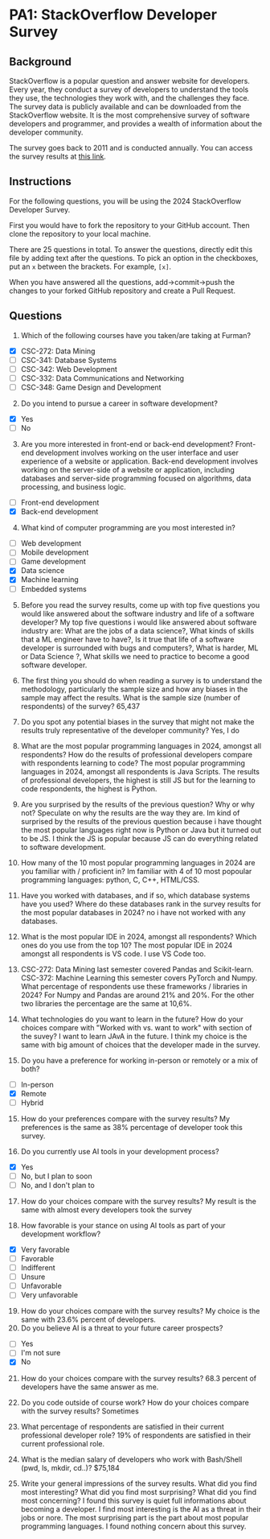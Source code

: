 
# PA1: StackOverflow Developer Survey

## Background

StackOverflow is a popular question and answer website for developers. Every year, they conduct a survey of developers to understand the tools they use, the technologies they work with, and the challenges they face. The survey data is publicly available and can be downloaded from the StackOverflow website. It is the most comprehensive survey of software developers and programmer, and provides a wealth of information about the developer community. 

The survey goes back to 2011 and is conducted annually. You can access the survey results at [this link](https://survey.stackoverflow.co/). 

## Instructions 

For the following questions, you will be using the 2024 StackOverflow Developer Survey. 

First you would have to fork the repository to your GitHub account. Then clone the repository to your local machine.

There are 25 questions in total. To answer the questions, directly edit this file by adding text after the questions. To pick an option in the checkboxes, put an `x` between the brackets. For example, `[x]`. 

When you have answered all the questions, add->commit->push the changes to your forked GitHub repository and create a Pull Request. 

## Questions

1. Which of the following courses have you taken/are taking at Furman? 

- [x] CSC-272: Data Mining
- [ ] CSC-341: Database Systems
- [ ] CSC-342: Web Development
- [ ] CSC-332: Data Communications and Networking
- [ ] CSC-348: Game Design and Development

2. Do you intend to pursue a career in software development?

- [x] Yes
- [ ] No

3. Are you more interested in front-end or back-end development? Front-end development involves working on the user interface and user experience of a website or application. Back-end development involves working on the server-side of a website or application, including databases and server-side programming focused on algorithms, data processing, and business logic.

- [ ] Front-end development
- [x] Back-end development

4. What kind of computer programming are you most interested in?

- [ ] Web development
- [ ] Mobile development
- [ ] Game development
- [x] Data science
- [x] Machine learning
- [ ] Embedded systems 

5. Before you read the survey results, come up with top five questions you would like answered about the software industry and life of a software developer?
	My top five questions i would like answered about software industry are: What are the jobs of a data science?, What kinds of skills that a ML engineer have to have?,
	Is it true that life of a software developer is surrounded with bugs and computers?, What is harder, ML or Data Science ?, What skills we need to practice to become a
	good software developer. 

6. The first thing you should do when reading a survey is to understand the methodology, particularly the sample size and how any biases in the sample may affect the results. What is the sample size (number of respondents) of the survey? 
	65,437

7. Do you spot any potential biases in the survey that might not make the results truly representative of the developer community? Yes, I do

8. What are the most popular programming languages in 2024, amongst all respondents? How do the results of professional developers compare with respondents learning to code?
	The most popular programming languages in 2024, amongst all respondents is Java Scripts. The results of professional developers, the highest is still JS but for the learning to code respondents, the highest is Python. 

9. Are you surprised by the results of the previous question? Why or why not? Speculate on why the results are the way they are.
	Im kind of surprised by the results of the previous question because i have thought the most popular languages right now is Python or Java but it turned out to be JS. I think the JS is popular because JS can do everything related to software development. 

10. How many of the 10 most popular programming languages in 2024 are you familiar with / proficient in?
	Im familiar with 4 of 10 most popoular programming languages: python, C, C++, HTML/CSS.

11. Have you worked with databases, and if so, which database systems have you used? Where do these databases rank in the survey results for the most popular databases in 2024?
	no i have not worked with any databases.

12. What is the most popular IDE in 2024, amongst all respondents? Which ones do you use from the top 10?
	The most popular IDE in 2024 amongst all respondents is VS code. I use VS Code too.

13. CSC-272: Data Mining last semester covered Pandas and Scikit-learn. CSC-372: Machine Learning this semester covers PyTorch and Numpy. What percentage of respondents use these frameworks / libraries in 2024? For Numpy and Pandas are around 21% and 20%. For the other two libraries the percentage are the same at 10,6%.

14. What technologies do you want to learn in the future? How do your choices compare with "Worked with vs. want to work" with section of the suvey? 
	I want to learn JAvA in the future. I think my choice is the same with big amount of choices that the developer made in the survey.

15. Do you have a preference for working in-person or remotely or a mix of both? 

- [ ] In-person
- [x] Remote
- [ ] Hybrid

15. How do your preferences compare with the survey results?
	My preferences is the same as 38% percentage of developer took this survey.

16. Do you currently use AI tools in your development process? 

- [x] Yes
- [ ] No, but I plan to soon 
- [ ] No, and I don't plan to

17. How do your choices compare with the survey results?
	My result is the same with almost every developers took the survey

18. How favorable is your stance on using AI tools as part of your development workflow?

- [x] Very favorable
- [ ] Favorable
- [ ] Indifferent
- [ ] Unsure 
- [ ] Unfavorable
- [ ] Very unfavorable

19. How do your choices compare with the survey results?
	My choice is the same with 23.6% percent of developers.
20. Do you believe AI is a threat to your future career prospects?

- [ ] Yes
- [ ] I'm not sure
- [x] No

21. How do your choices compare with the survey results?
	68.3 percent of developers have the same answer as me.
22. Do you code outside of course work? How do your choices compare with the survey results?
	Sometimes
23. What percentage of respondents are satisfied in their current professional developer role?
	19% of respondents are satisfied in their current professional role.
24. What is the median salary of developers who work with Bash/Shell (pwd, ls, mkdir, cd..)?
	$75,184 

25. Write your general impressions of the survey results. What did you find most interesting? What did you find most surprising? What did you find most concerning?
	I found this survey is quiet full informations about becoming a developer. I find most interesting is the AI as a threat in their jobs or nore. The most surprising part is the part about most popular programming languages. I found nothing concern about this survey.
